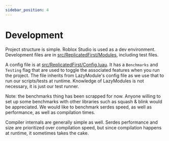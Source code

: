 ```yaml
---
sidebar_position: 4
---
```


# Development

Project structure is simple. Roblox Studio is used as a dev environment. Development files are in [src/ReplicatedFirst/Modules](https://github.com/NightLapse-Studios/SerDesmond/tree/main/src/ReplicatedFirst/), including test files.

A config file is at [src/ReplicatedFirst/Config.luau](https://github.com/NightLapse-Studios/SerDesmond/blob/main/src/ReplicatedFirst/Config.luau). It has a `Benchmarks` and `Testing` flag that are used to toggle the associated features when you run the project. The file inherits from LazyModule's config file as we use that to run our scripts/tests at runtime. Knowledge of LazyModules is not necessary, it is just our test runner.

Note: the benchmarks thing has been scrapped for now. Anyone willing to set up some benchmarks with other libraries such as squash & blink would be appreciated. We would like to benchmark serdes speed, as well as performance, as well as compilation times.

Compiler internals are generally simple as well. Serdes performance and size are prioritized over compilation speed, but since compilation happens at runtime, it sometimes takes the cake.